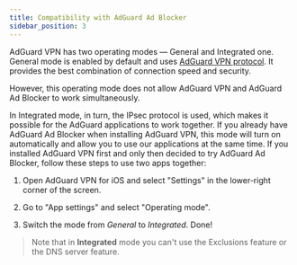```yaml
---
title: Compatibility with AdGuard Ad Blocker
sidebar_position: 3
---
```


AdGuard VPN has two operating modes — General and Integrated one. General mode is enabled by default and uses [AdGuard VPN protocol](/general/adguard-vpn-protocol.mdx). It provides the best combination of connection speed and security. 

However, this operating mode does not allow AdGuard VPN and AdGuard Ad Blocker to work simultaneously. 

In Integrated mode, in turn, the IPsec protocol is used, which makes it possible for the AdGuard applications to work together. If you already have AdGuard Ad Blocker when installing AdGuard VPN, this mode will turn on automatically and allow you to use our applications at the same time. If you installed AdGuard VPN first and only then decided to try AdGuard Ad Blocker, follow these steps to use two apps together:

1. Open AdGuard VPN for iOS and select "Settings" in the lower-right corner of the screen.

2. Go to "App settings" and select "Operating mode".

3. Switch the mode from *General* to *Integrated*. Done!

> Note that in **Integrated** mode you can't use the Exclusions feature or the DNS server feature.